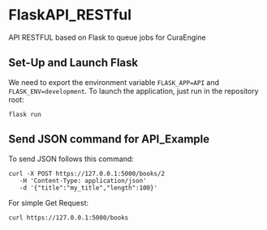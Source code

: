 # FlaskAPI_RESTful
API RESTFUL based on Flask to queue jobs for CuraEngine

## Set-Up and Launch Flask
We need to export the environment variable `FLASK_APP=API` and `FLASK_ENV=development`.
To launch the application, just run in the repository root:
```
flask run
```

## Send JSON command for API_Example
To send JSON follows this command: 

```
curl -X POST https://127.0.0.1:5000/books/2
   -H 'Content-Type: application/json'
   -d '{"title":"my_title","length":100}'
```

For simple Get Request:
```
curl https://127.0.0.1:5000/books
```